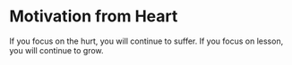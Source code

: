 # Motivation from Heart
If you focus on the hurt, you will continue to suffer. If you focus on lesson, you will continue to grow.
